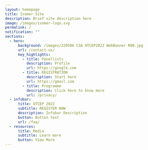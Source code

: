 ```yaml
---
layout: homepage
title: Isomer Site
description: Brief site description here
image: /images/isomer-logo.svg
permalink: /
notification: ""
sections:
  - hero:
      background: /images/220506 CSA OTCEP2022 WebBanner R00.jpg
      url: /contact-us/
      key_highlights:
        - title: Panellists
          description: Profile
          url: https://google.com
        - title: REGISTRATION
          description: Start here
          url: https://gmail.com
        - title: Programme
          description: Click here to know more
          url: /privacy/
  - infobar:
      title: OTCEP 2022
      subtitle: REGISTER NOW
      description: Infobar Description
      button: Button text
      url: /faq/
  - resources:
      title: Media
      subtitle: Learn more
      button: View More
---
```

